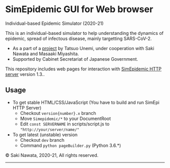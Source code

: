 # SimEpidemic GUI for Web browser
Individual-based Epidemic Simulator (2020-21)

This is an individual-based simulator to help understanding the dynamics of epidemic, spread of infectous disease, mainly targetting SARS-CoV-2.

+ As a part of a [project](http://www.intlab.soka.ac.jp/~unemi/SimEpidemic1/info/) by Tatsuo Unemi, under cooperation with Saki Nawata and Masaaki Miyashita.
+ Supported by Cabinet Secretariat of Japanese Government.

This repository includes web pages for interaction with [SimEpidemic HTTP server](https://github.com/unemi/SimEpidemic) version 1.3.. 

## Usage
+ To get stable HTML/CSS/JavaScript (You have to build and run SimEpi HTTP Server)
  - Checkout `version{number}.x` branch
  - Move `Simepidemic/*` to your DocumentRoot
  - Edit `const SERVERNAME` in scripts/script.js to `"http://your/server/name/"`
+ To get latest (unstable) version
  - Checkout `dev` branch
  - Command `python pageBuilder.py` (Python 3.6.*)

&copy; Saki Nawata, 2020-21, All rights reserved.

---
